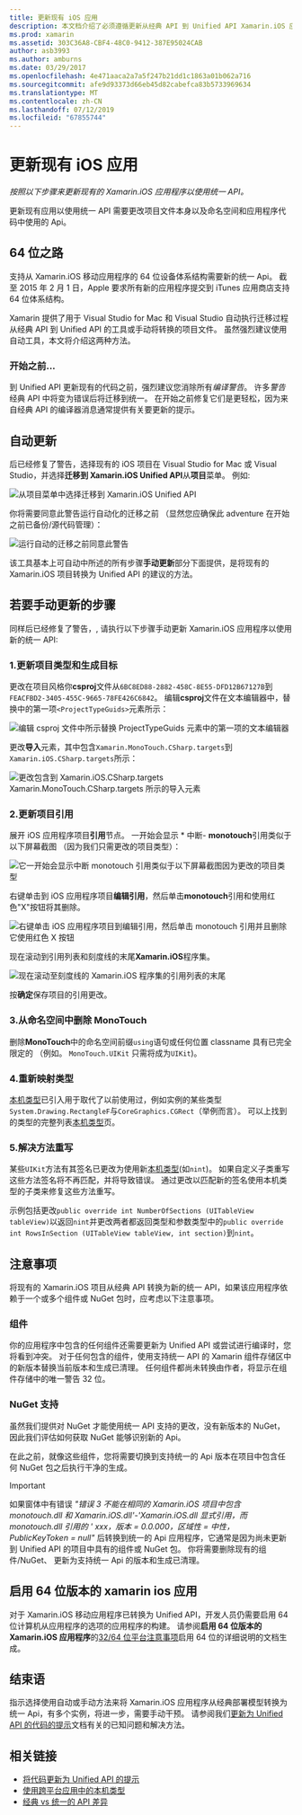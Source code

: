 ```yaml
---
title: 更新现有 iOS 应用
description: 本文档介绍了必须遵循更新从经典 API 到 Unified API Xamarin.iOS 应用的步骤。
ms.prod: xamarin
ms.assetid: 303C36A8-CBF4-48C0-9412-387E95024CAB
author: asb3993
ms.author: amburns
ms.date: 03/29/2017
ms.openlocfilehash: 4e471aaca2a7a5f247b21dd1c1863a01b062a716
ms.sourcegitcommit: afe9d93373d66eb45d82cabefca83b5733969634
ms.translationtype: MT
ms.contentlocale: zh-CN
ms.lasthandoff: 07/12/2019
ms.locfileid: "67855744"
---
```

# <a name="updating-existing-ios-apps"></a>更新现有 iOS 应用

_按照以下步骤来更新现有的 Xamarin.iOS 应用程序以使用统一 API。_

更新现有应用以使用统一 API 需要更改项目文件本身以及命名空间和应用程序代码中使用的 Api。

## <a name="the-road-to-64-bits"></a>64 位之路

支持从 Xamarin.iOS 移动应用程序的 64 位设备体系结构需要新的统一 Api。 截至 2015 年 2 月 1 日，Apple 要求所有新的应用程序提交到 iTunes 应用商店支持 64 位体系结构。

Xamarin 提供了用于 Visual Studio for Mac 和 Visual Studio 自动执行迁移过程从经典 API 到 Unified API 的工具或手动将转换的项目文件。 虽然强烈建议使用自动工具，本文将介绍这两种方法。

### <a name="before-you-start"></a>开始之前...

到 Unified API 更新现有的代码之前，强烈建议您消除所有*编译警告*。 许多*警告*经典 API 中将变为错误后将迁移到统一。 在开始之前修复它们是更轻松，因为来自经典 API 的编译器消息通常提供有关要更新的提示。

## <a name="automated-updating"></a>自动更新

后已经修复了警告，选择现有的 iOS 项目在 Visual Studio for Mac 或 Visual Studio，并选择**迁移到 Xamarin.iOS Unified API**从**项目**菜单。 例如:

![](updating-ios-apps-images/beta-tool1.png "从项目菜单中选择迁移到 Xamarin.iOS Unified API")

你将需要同意此警告运行自动化的迁移之前 （显然您应确保此 adventure 在开始之前已备份/源代码管理）：

![](updating-ios-apps-images/beta-tool2.png "运行自动的迁移之前同意此警告")

该工具基本上可自动中所述的所有步骤**手动更新**部分下面提供，是将现有的 Xamarin.iOS 项目转换为 Unified API 的建议的方法。

## <a name="steps-to-update-manually"></a>若要手动更新的步骤

同样后已经修复了警告，, 请执行以下步骤手动更新 Xamarin.iOS 应用程序以使用新的统一 API:

### <a name="1-update-project-type--build-target"></a>1.更新项目类型和生成目标

更改在项目风格你**csproj**文件从`6BC8ED88-2882-458C-8E55-DFD12B67127B`到`FEACFBD2-3405-455C-9665-78FE426C6842`。 编辑**csproj**文件在文本编辑器中，替换中的第一项`<ProjectTypeGuids>`元素所示：

![](updating-ios-apps-images/csproj.png "编辑 csproj 文件中所示替换 ProjectTypeGuids 元素中的第一项的文本编辑器")

更改**导入**元素，其中包含`Xamarin.MonoTouch.CSharp.targets`到`Xamarin.iOS.CSharp.targets`所示：

![](updating-ios-apps-images/csproj2.png "更改包含到 Xamarin.iOS.CSharp.targets Xamarin.MonoTouch.CSharp.targets 所示的导入元素")

### <a name="2-update-project-references"></a>2.更新项目引用

展开 iOS 应用程序项目**引用**节点。 一开始会显示 * 中断- **monotouch**引用类似于以下屏幕截图 （因为我们只需更改的项目类型）：

![](updating-ios-apps-images/references.png "它一开始会显示中断 monotouch 引用类似于以下屏幕截图因为更改的项目类型")

右键单击到 iOS 应用程序项目**编辑引用**，然后单击**monotouch**引用和使用红色"X"按钮将其删除。

![](updating-ios-apps-images/references-delete-monotouch-sml.png "右键单击 iOS 应用程序项目到编辑引用，然后单击 monotouch 引用并且删除它使用红色 X 按钮")

现在滚动到引用列表和刻度线的末尾**Xamarin.iOS**程序集。

![](updating-ios-apps-images/references-add-xamarinios-sml.png "现在滚动至刻度线的 Xamarin.iOS 程序集的引用列表的末尾")

按**确定**保存项目的引用更改。

### <a name="3-remove-monotouch-from-namespaces"></a>3.从命名空间中删除 MonoTouch

删除**MonoTouch**中的命名空间前缀`using`语句或任何位置 classname 具有已完全限定的 （例如。 `MonoTouch.UIKit` 只需将成为`UIKit`)。

### <a name="4-remap-types"></a>4.重新映射类型

[本机类型](~/cross-platform/macios/nativetypes.md)已引入用于取代了以前使用过，例如实例的某些类型`System.Drawing.RectangleF`与`CoreGraphics.CGRect`（举例而言）。 可以上找到的类型的完整列表[本机类型](~/cross-platform/macios/nativetypes.md)页。

### <a name="5-fix-method-overrides"></a>5.解决方法重写

某些`UIKit`方法有其签名已更改为使用新[本机类型](~/cross-platform/macios/nativetypes.md)(如`nint`)。 如果自定义子类重写这些方法签名将不再匹配，并将导致错误。 通过更改以匹配新的签名使用本机类型的子类来修复这些方法重写。

示例包括更改`public override int NumberOfSections (UITableView tableView)`以返回`nint`并更改两者都返回类型和参数类型中的`public override int RowsInSection (UITableView tableView, int section)`到`nint`。

## <a name="considerations"></a>注意事项

将现有的 Xamarin.iOS 项目从经典 API 转换为新的统一 API，如果该应用程序依赖于一个或多个组件或 NuGet 包时，应考虑以下注意事项。

### <a name="components"></a>组件

你的应用程序中包含的任何组件还需要更新为 Unified API 或尝试进行编译时，您将看到冲突。 对于任何包含的组件，使用支持统一 API 的 Xamarin 组件存储区中的新版本替换当前版本和生成已清理。 任何组件都尚未转换由作者，将显示在组件存储中的唯一警告 32 位。

### <a name="nuget-support"></a>NuGet 支持

虽然我们提供对 NuGet 才能使用统一 API 支持的更改，没有新版本的 NuGet，因此我们评估如何获取 NuGet 能够识别新的 Api。

在此之前，就像这些组件，您将需要切换到支持统一的 Api 版本在项目中包含任何 NuGet 包之后执行干净的生成。

> [!IMPORTANT]
> 如果窗体中有错误 _"错误 3 不能在相同的 Xamarin.iOS 项目中包含 monotouch.dll 和 Xamarin.iOS.dll'-'Xamarin.iOS.dll 显式引用，而 monotouch.dll 引用的 ' xxx，版本 = 0.0.000，区域性 = 中性，PublicKeyToken = null"_ 后转换到统一的 Api 应用程序，它通常是因为尚未更新到 Unified API 的项目中具有的组件或 NuGet 包。 你将需要删除现有的组件/NuGet、 更新为支持统一 Api 的版本和生成已清理。

## <a name="enabling-64-bit-builds-of-xamarinios-apps"></a>启用 64 位版本的 xamarin ios 应用

对于 Xamarin.iOS 移动应用程序已转换为 Unified API，开发人员仍需要启用 64 位计算机从应用程序的选项的应用程序的构建。 请参阅**启用 64 位版本的 Xamarin.iOS 应用程序**的[32/64 位平台注意事项](~/cross-platform/macios/32-and-64/index.md#enable-64)启用 64 位的详细说明的文档生成。

## <a name="finishing-up"></a>结束语

指示选择使用自动或手动方法来将 Xamarin.iOS 应用程序从经典部署模型转换为统一 Api，有多个实例，将进一步，需要手动干预。 请参阅我们[更新为 Unified API 的代码的提示](~/cross-platform/macios/unified/updating-tips.md)文档有关的已知问题和解决方法。

## <a name="related-links"></a>相关链接

- [将代码更新为 Unified API 的提示](~/cross-platform/macios/unified/updating-tips.md)
- [使用跨平台应用中的本机类型](~/cross-platform/macios/native-types-cross-platform.md)
- [经典 vs 统一的 API 差异](https://developer.xamarin.com/releases/ios/api_changes/classic-vs-unified-8.6.0/)
